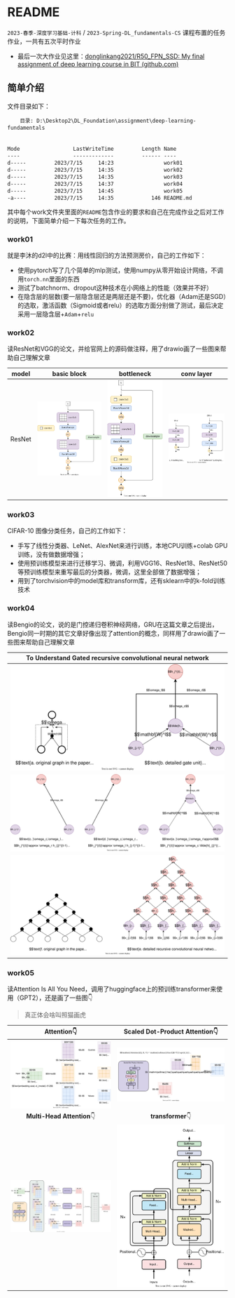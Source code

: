 # README

`2023-春季-深度学习基础-计科` / `2023-Spring-DL_fundamentals-CS` 课程布置的任务作业，一共有五次平时作业

- 最后一次大作业见这里：[donglinkang2021/R50_FPN_SSD: My final assignment of deep learning course in BIT (github.com)](https://github.com/donglinkang2021/R50_FPN_SSD)

## 简单介绍

文件目录如下：

```shell
    目录: D:\Desktop2\DL_Foundation\assignment\deep-learning-fundamentals


Mode                 LastWriteTime         Length Name
----                 -------------         ------ ----
d-----         2023/7/15     14:23                work01
d-----         2023/7/15     14:35                work02
d-----         2023/7/15     14:35                work03
d-----         2023/7/15     14:37                work04
d-----         2023/7/15     14:45                work05
-a----         2023/7/15     14:35            146 README.md
```

其中每个work文件夹里面的`README`包含作业的要求和自己在完成作业之后对工作的说明，下面简单介绍一下每次任务的工作。

### work01

就是李沐的d2l中的比赛：用线性回归的方法预测房价，自己的工作如下：

- 使用pytorch写了几个简单的mlp测试，使用numpy从零开始设计网络，不调用`torch.nn`里面的东西
- 测试了batchnorm、dropout这种技术在小网络上的性能（效果并不好）
- 在隐含层的层数(要一层隐含层还是两层还是不要)，优化器（Adam还是SGD）的选取，激活函数（Sigmoid或者relu）的选取方面分别做了测试，最后决定采用一层隐含层+`Adam`+`relu`

### work02

读ResNet和VGG的论文，并给官网上的源码做注释，用了drawio画了一些图来帮助自己理解文章

| model  | basic block                                                  | bottleneck                                                   | conv layer                                        |
| ------ | ------------------------------------------------------------ | ------------------------------------------------------------ | ------------------------------------------------- |
| ResNet | ![resnet_basic_block.drawio](README.assets/resnet_basic_block.drawio.svg) | ![resnet_bottleneck.drawio](README.assets/resnet_bottleneck.drawio.svg) | ![resnet.drawio](README.assets/resnet.drawio.svg) |

### work03

CIFAR-10 图像分类任务，自己的工作如下：

- 手写了线性分类器、LeNet、AlexNet来进行训练，本地CPU训练+colab GPU训练，没有做数据增强；
- 使用预训练模型来进行迁移学习、微调，利用VGG16、ResNet18、ResNet50等预训练模型来重写最后的分类器，微调，这里全部做了数据增强；
- 用到了torchvision中的model库和transform库，还有sklearn中的k-fold训练技术

### work04

读Bengio的论文，说的是门控递归卷积神经网络，GRU在这篇文章之后提出，Bengio同一时期的其它文章好像出现了attention的概念，同样用了drawio画了一些图来帮助自己理解文章

| To Understand Gated recursive convolutional neural network |
| :--------------------------------------------------------: |
|               ![GRU](README.assets/GRU.svg)                |
|             ![GRU_1](README.assets/GRU_1.svg)              |
|             ![GRU_2](README.assets/GRU_2.svg)              |

### work05

读Attention Is All You Need，调用了huggingface上的预训练transformer来使用（GPT2），还是画了一些图👇

> 真正体会啥叫照猫画虎

|                          Attention👇                          |         Scaled Dot-Product Attention👇         |
| :----------------------------------------------------------: | :-------------------------------------------: |
|         ![attention0](README.assets/attention0.svg)          |   ![attention](README.assets/attention.svg)   |
|                  **Multi-Head Attention**👇                   |               **transformer**👇                |
| ![multi_head_Attention1](README.assets/multi_head_Attention1.svg) | ![transformer](README.assets/transformer.svg) |



